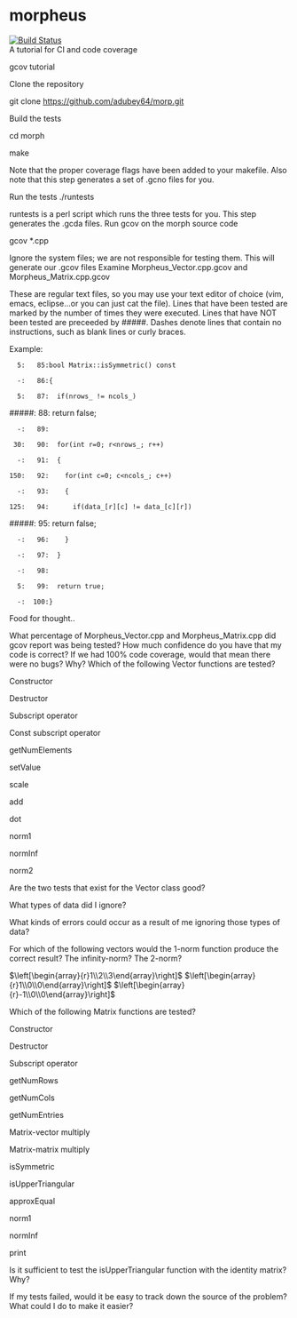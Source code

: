 # morpheus
[![Build Status](https://travis-ci.org/adubey64/morph.svg?branch=master)](https://travis-ci.org/adubey64/morph)  
A tutorial for CI and code coverage

gcov tutorial

Clone the repository

git clone https://github.com/adubey64/morp.git

Build the tests

cd morph

make

Note that the proper coverage flags have been added to your makefile. Also note that this step generates a set of .gcno files for you.

Run the tests
./runtests

runtests is a perl script which runs the three tests for you. This step generates the .gcda files.
Run gcov on the morph source code

gcov *.cpp

Ignore the system files; we are not responsible for testing them. This will generate our .gcov files
Examine Morpheus_Vector.cpp.gcov and Morpheus_Matrix.cpp.gcov

These are regular text files, so you may use your text editor of choice (vim, emacs, eclipse...or you can just cat the file). Lines that have been tested are marked by the number of times they were executed. Lines that have NOT been tested are preceeded by #####. Dashes denote lines that contain no instructions, such as blank lines or curly braces.

Example: 

      5:   85:bool Matrix::isSymmetric() const

      -:   86:{
      
      5:   87:  if(nrows_ != ncols_)
  
  #####:   88:    return false;
  
      -:   89:
     
     30:   90:  for(int r=0; r<nrows_; r++)
     
      -:   91:  {
    
    150:   92:    for(int c=0; c<ncols_; c++)
    
      -:   93:    {
    
    125:   94:      if(data_[r][c] != data_[c][r])
  
  #####:   95:        return false;
  
      -:   96:    }
      
      -:   97:  }
      
      -:   98:
      
      5:   99:  return true;
      
      -:  100:}
   
Food for thought..

What percentage of Morpheus_Vector.cpp and Morpheus_Matrix.cpp did gcov report was being tested?
How much confidence do you have that my code is correct?
If we had 100% code coverage, would that mean there were no bugs? Why?
Which of the following Vector functions are tested?

Constructor

Destructor

Subscript operator

Const subscript operator

getNumElements

setValue

scale

add

dot

norm1

normInf

norm2

Are the two tests that exist for the Vector class good?

What types of data did I ignore?

What kinds of errors could occur as a result of me ignoring those types of data?

For which of the following vectors would the 1-norm function produce the correct result? The infinity-norm? The 2-norm?

$\left[\begin{array}{r}1\\2\\3\end{array}\right]$ $\left[\begin{array}{r}1\\0\\0\end{array}\right]$ $\left[\begin{array}{r}-1\\0\\0\end{array}\right]$

Which of the following Matrix functions are tested?

Constructor

Destructor

Subscript operator

getNumRows

getNumCols

getNumEntries

Matrix-vector multiply

Matrix-matrix multiply

isSymmetric

isUpperTriangular

approxEqual

norm1

normInf

print

Is it sufficient to test the isUpperTriangular function with the identity matrix? Why?

If my tests failed, would it be easy to track down the source of the problem? What could I do to make it easier?
